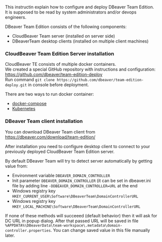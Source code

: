 This instructin explain how to configure and deploy DBeaver Team Edition.  
It is supposed to be read by system administrators and/or devops engineers.  

DBeaver Team Edition consists of the following components:
- CloudBeaver Team server (installed on server side)
- DBeaverTeam desktop clients (installed on multiple client machines)

### CloudBeaver Team Edition Server installation

CloudBeaver TE consists of multiple docker containers.  
We created a special GitHub repository with instructions and configuration: https://github.com/dbeaver/team-edition-deploy  
Run command `git clone https://github.com/dbeaver/team-edition-deploy.git` in console before deployment.  

There are two ways to run docker container:
- [docker-compose](https://github.com/dbeaver/team-edition-deploy/compose/cbte)
- [Kubernetes](https://github.com/dbeaver/team-edition-deploy/k8s/cbte)

### DBeaver Team client installation

You can download DBeaver Team client from https://dbeaver.com/download/team-edition/

After installation you need to configure desktop client to connect to your previously deployed CloudBeaver Team Edition server.

By default DBeaver Team will try to detect server automatically by getting value from:
- Environment variable `DBEAVER_DOMAIN_CONTROLLER`
- Init parameter `DBEAVER_DOMAIN_CONTROLLER` (it can be set in dbeaver.ini file by adding line `-DDBEAVER_DOMAIN_CONTROLLER=URL` at the end
- Windows registry key `HKEY_CURRENT_USER\Software\DBeaverTeam\DomainControllerURL`
- Windows registry key `HKEY_LOCAL_MACHINE\Software\DBeaverTeam\DomainControllerURL`

If none of these methods will succeeed (default behavior) then it will ask for DC URL in popup dialog.
After that passed URL will be saved in file `%APPDATA%\DBeaverData\team-workspace\.metadata\domain-controller.properties`. You can change saved value in this file manually later.

